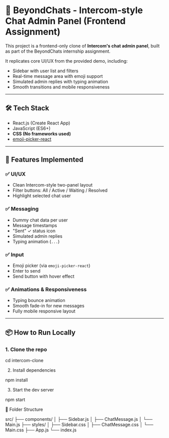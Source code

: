 # 💬 BeyondChats - Intercom-style Chat Admin Panel (Frontend Assignment)

This project is a frontend-only clone of **Intercom's chat admin panel**, built as part of the BeyondChats internship assignment.

It replicates core UI/UX from the provided demo, including:
- Sidebar with user list and filters
- Real-time message area with emoji support
- Simulated admin replies with typing animation
- Smooth transitions and mobile responsiveness

---


## 🛠️ Tech Stack

- React.js (Create React App)
- JavaScript (ES6+)
- **CSS (No frameworks used)**
- [emoji-picker-react](https://www.npmjs.com/package/emoji-picker-react)

---

## 🧩 Features Implemented

### ✅ UI/UX
- Clean Intercom-style two-panel layout
- Filter buttons: All / Active / Waiting / Resolved
- Highlight selected chat user

### ✅ Messaging
- Dummy chat data per user
- Message timestamps
- "Sent" ✓ status icon
- Simulated admin replies
- Typing animation (`...`)

### ✅ Input
- Emoji picker (via `emoji-picker-react`)
- Enter to send
- Send button with hover effect

### ✅ Animations & Responsiveness
- Typing bounce animation
- Smooth fade-in for new messages
- Fully mobile responsive layout

---

## 📦 How to Run Locally

### 1. Clone the repo


cd intercom-clone

2. Install dependencies

npm install

3. Start the dev server

npm start

📁 Folder Structure

src/
├── components/
│   ├── Sidebar.js
│   ├── ChatMessage.js
│   └── Main.js
├── styles/
│   ├── Sidebar.css
│   ├── ChatMessage.css
│   └── Main.css
├── App.js
└── index.js
